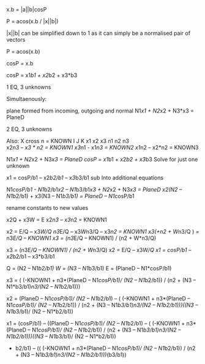x.b = |a||b|cosP

P = acos(x.b / |x||b|)

|x||b| can be simplified down to 1 as it can simply be a normalised pair of vectors

P = acos(x.b)

cosP = x.b

cosP = x1*b1 + x2*b2 + x3*b3

1 EQ, 3 unknowns

Simultaenously:

plane formed from incoming, outgoing and normal 
N1*x1 + N2*x2 + N3*x3 = PlaneD

2 EQ, 3 unknowns

Also:
X cross n = KNOWN
I J K
x1 x2 x3
n1 n2 n3	
x2*n3 – x3 * n2 = KNOWN1
x3*n1 - x1*n3 = KNOWN2
 x1*n2 – x2*n2 = KNOWN3

N1*x1 + N2*x2 + N3*x3 = PlaneD 
cosP = x1*b1 + x2*b2 + x3*b3  Solve for just one unknown

x1 = cosP/b1 – x2*b2/b1 – x3*b3/b1 sub Into additional equations 

N1*cosP/b1 - N1*b2/b1*x2 – N1*b3/b1*x3 + N2*x2 + N3*x3 = PlaneD
 x2(N2 – N1*b2/b1) + x3(N3 – N1*b3/b1) = PlaneD – N1*cosP/b1 

rename constants to new values

x2Q + x3W = E
x2*n3 – x3*n2 = KNOWN1

x2 = E/Q – x3*W/Q
n3*E/Q – x3*W*n3/Q – x3*n2 = KNOWN1
x3(+n2 + W*n3/Q ) = n3*E/Q – KNOWN1
x3 = (n3*E/Q – KNOWN1) / (n2 + W*n3/Q)

x3 = (n3*E/Q – KNOWN1) / (n2 + W*n3/Q)
x2 = E/Q – x3*W/Q
x1 = cosP/b1 – x2*b2/b1 – x3*b3/b1

Q = (N2 – N1*b2/b1)
W = (N3 – N1*b3/b1)
E = (PlaneD – N1*cosP/b1)

 x3 = ( (-KNOWN1 + n3*(PlaneD – N1*cosP/b1)/ (N2 – N1*b2/b1)) / (n2 + (N3 – N1*b3/b1)*n3/(N2 – N1*b2/b1)))
 
 x2 = (PlaneD – N1*cosP/b1)/ (N2 – N1*b2/b1) – ( (-KNOWN1 + n3*(PlaneD – N1*cosP/b1)/ (N2 – N1*b2/b1)) / (n2 + (N3 – N1*b3/b1)*n3/(N2 – N1*b2/b1)))((N3 – N1*b3/b1)/ (N2 – N1*b2/b1))

x1 = (cosP/b1) – ((PlaneD – N1*cosP/b1)/ (N2 – N1*b2/b1) – ( (-KNOWN1 + n3*(PlaneD – N1*cosP/b1)/ (N2 – N1*b2/b1)) / (n2 + (N3 – N1*b3/b1)*n3/(N2 – N1*b2/b1)))((N3 – N1*b3/b1)/ (N2 – N1*b2/b1))
 * b2/b1) – (( (-KNOWN1 + n3*(PlaneD – N1*cosP/b1)/ (N2 – N1*b2/b1)) / (n2 + (N3 – N1*b3/b1)*n3/(N2 – N1*b2/b1)))*(b3/b1))

